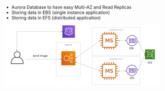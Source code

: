 - Aurora Database to have easy Multi-AZ and Read Replicas
- Storing data in EBS (single instance application)
- Storing data in EFS (distributed application)

![MyWordPress.com](../resources/images/MyWordPress.com.png)